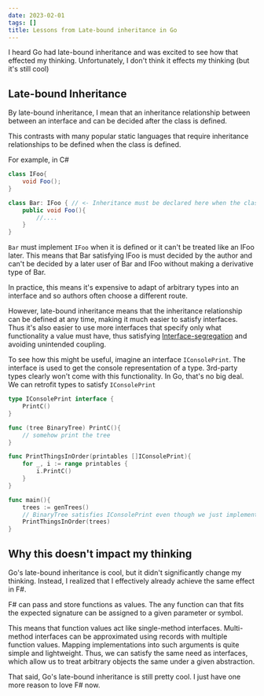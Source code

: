 ```yaml
---
date: 2023-02-01
tags: []
title: Lessons from Late-bound inheritance in Go
---
```

<!-- TODO: maybe have paul double check this post. My Go is still pretty iffy -->

I heard Go had late-bound inheritance and was excited to see how that effected my thinking.
Unfortunately, I don't think it effects my thinking (but it's still cool)
<!--more-->

## Late-bound Inheritance

By late-bound inheritance, I mean that an inheritance relationship between between an interface and can be decided after the class is defined.

This contrasts with many popular static languages that require inheritance relationships to be defined when the class is defined.

For example, in C#

```cs
class IFoo{
    void Foo();
}

class Bar: IFoo { // <- Inheritance must be declared here when the class is defined
    public void Foo(){
        //....
    }
}
```

`Bar` must implement `IFoo` when it is defined or it can't be treated like an IFoo later.
This means that Bar satisfying IFoo is must decided by the author and can't be decided by a later 
user of Bar and IFoo without making a derivative type of Bar.

In practice, this means it's expensive to adapt of arbitrary types into an interface and so authors often choose a different route.

However, late-bound inheritance means that the inheritance relationship can be defined at any time, making it much easier to satisfy interfaces. 
Thus it's also easier to use more interfaces that specify only what functionality a value must have, thus satisfying [Interface-segregation](https://en.wikipedia.org/wiki/Interface_segregation_principle) and avoiding unintended coupling.

To see how this might be useful, imagine an interface `IConsolePrint`. The interface is used to get the console representation of a type.
3rd-party types clearly won't come with this functionality. In Go, that's no big deal. We can retrofit types to satisfy `IConsolePrint`

```go
type IConsolePrint interface {
	PrintC()
}

func (tree BinaryTree) PrintC(){
    // somehow print the tree
}

func PrintThingsInOrder(printables []IConsolePrint){
    for _, i := range printables {
        i.PrintC()
    }
}

func main(){
    trees := genTrees()
    // BinaryTree satisfies IConsolePrint even though we just implemented the method here
    PrintThingsInOrder(trees) 
}
```

## Why this doesn't impact my thinking

Go's late-bound inheritance is cool, but it didn't significantly change my thinking.
Instead, I realized that I effectively already achieve the same effect in F#.

F# can pass and store functions as values. The any function can that fits the expected signature can be assigned to a given parameter or symbol.

This means that function values act like single-method interfaces. Multi-method interfaces can be approximated using records with multiple function values.
Mapping implementations into such arguments is quite simple and lightweight. Thus, we can satisfy the same need as interfaces, which allow us to treat arbitrary objects the same under a given abstraction.

That said, Go's late-bound inheritance is still pretty cool. I just have one more reason to love F# now.
<!-- ## Conclusion

Conclusion, hasn't changed my way of thinking much. Maybe I just haven't used it enough.
- Go methods are basically all like static extension methods in C#. Convenient but not paradigm changing
- Strongly-typed structural inheritance is more interesting, but it doesn't seem practically different from F#'s type-based function polymorphism, where you can interchange function values that satisfy the signature. If you want multiple such functions, you can use multiple parameters or create a record, for which the mapping doesn't seem heavier than implementing the interface in Go would be. -->

